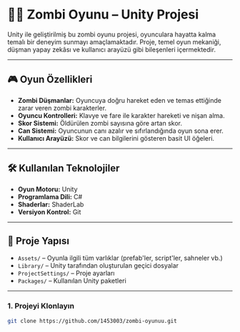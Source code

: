 # 🧟‍♂️ Zombi Oyunu – Unity Projesi

Unity ile geliştirilmiş bu zombi oyunu projesi, oyunculara hayatta kalma temalı bir deneyim sunmayı amaçlamaktadır. Proje, temel oyun mekaniği, düşman yapay zekâsı ve kullanıcı arayüzü gibi bileşenleri içermektedir.

---

## 🎮 Oyun Özellikleri

- **Zombi Düşmanlar:** Oyuncuya doğru hareket eden ve temas ettiğinde zarar veren zombi karakterler.
- **Oyuncu Kontrolleri:** Klavye ve fare ile karakter hareketi ve nişan alma.
- **Skor Sistemi:** Öldürülen zombi sayısına göre artan skor.
- **Can Sistemi:** Oyuncunun canı azalır ve sıfırlandığında oyun sona erer.
- **Kullanıcı Arayüzü:** Skor ve can bilgilerini gösteren basit UI öğeleri.

---

## 🛠️ Kullanılan Teknolojiler

- **Oyun Motoru:** Unity
- **Programlama Dili:** C#
- **Shaderlar:** ShaderLab
- **Versiyon Kontrol:** Git

---

## 📁 Proje Yapısı

- `Assets/` – Oyunla ilgili tüm varlıklar (prefab'ler, script'ler, sahneler vb.)
- `Library/` – Unity tarafından oluşturulan geçici dosyalar
- `ProjectSettings/` – Proje ayarları
- `Packages/` – Kullanılan Unity paketleri

---

### 1. Projeyi Klonlayın

```bash
git clone https://github.com/1453003/zombi-oyunuu.git
